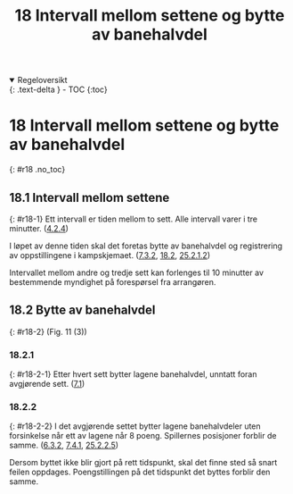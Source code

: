 ﻿---
title: 18 Intervall mellom settene og bytte av banehalvdel
parent: Kapittel 5
---
<details open markdown="block">
  <summary>
    Regeloversikt
  </summary>
  {: .text-delta }
- TOC
{:toc}
</details>

# 18 Intervall mellom settene og bytte av banehalvdel
{: #r18 .no_toc}

## 18.1 Intervall mellom settene
{: #r18-1}
Ett intervall er tiden mellom to sett. Alle intervall varer i tre minutter.
([4.2.4](../para4/#r4-2-4))

I løpet av denne tiden skal det foretas bytte av banehalvdel og registrering av 
oppstillingene i kampskjemaet.
([7.3.2](../para7/#r7-3-2), [18.2](../para18/#r18-2), [25.2.1.2](../para25/#r25-2-1-2))

Intervallet mellom andre og tredje sett kan forlenges til 10 minutter av bestemmende 
myndighet på forespørsel fra arrangøren. 

## 18.2 Bytte av banehalvdel
{: #r18-2}
(Fig. 11 (3))

### 18.2.1
{: #r18-2-1}
Etter hvert sett bytter lagene banehalvdel, unntatt foran avgjørende sett.
([7.1](../para7/#r7-1))

### 18.2.2
{: #r18-2-2}
I det avgjørende settet bytter lagene banehalvdeler uten forsinkelse når ett av lagene når 
8 poeng. Spillernes posisjoner forblir de samme.
([6.3.2](../para6/#r6-3-2), [7.4.1](../para7/#r7-4-1), [25.2.2.5](../para25/#r25-2-2-5))

Dersom byttet ikke blir gjort på rett tidspunkt, skal det finne sted så snart feilen 
oppdages. Poengstillingen på det tidspunkt det byttes forblir den samme.
